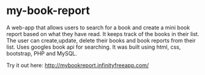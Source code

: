 # my-book-report
A web-app that allows users to search for a book and create a mini book report based on what they have read. It keeps track of the books in their list. The user can create,update, delete their books and book reports from their list. Uses googles book api for searching. It was built using html, css, bootstrap, PHP and MySQL.

Try it out here: http://mybookreport.infinityfreeapp.com/
